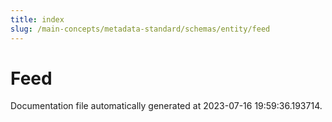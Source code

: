 ```yaml
---
title: index
slug: /main-concepts/metadata-standard/schemas/entity/feed
---
```


# Feed

Documentation file automatically generated at 2023-07-16 19:59:36.193714.
